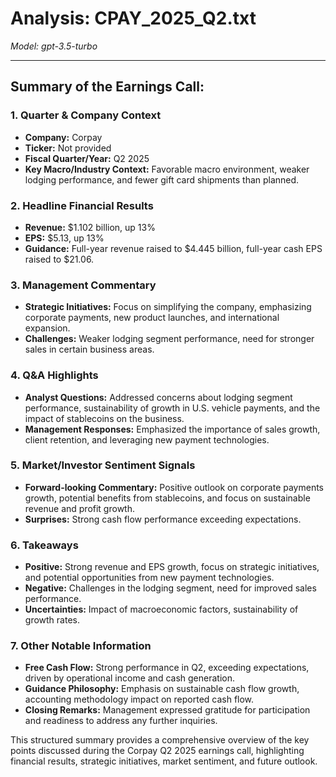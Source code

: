 # Analysis: CPAY_2025_Q2.txt

*Model: gpt-3.5-turbo*

---

## Summary of the Earnings Call:

### 1. **Quarter & Company Context**
- **Company:** Corpay
- **Ticker:** Not provided
- **Fiscal Quarter/Year:** Q2 2025
- **Key Macro/Industry Context:** Favorable macro environment, weaker lodging performance, and fewer gift card shipments than planned.

### 2. **Headline Financial Results**
- **Revenue:** $1.102 billion, up 13%
- **EPS:** $5.13, up 13%
- **Guidance:** Full-year revenue raised to $4.445 billion, full-year cash EPS raised to $21.06.

### 3. **Management Commentary**
- **Strategic Initiatives:** Focus on simplifying the company, emphasizing corporate payments, new product launches, and international expansion.
- **Challenges:** Weaker lodging segment performance, need for stronger sales in certain business areas.

### 4. **Q&A Highlights**
- **Analyst Questions:** Addressed concerns about lodging segment performance, sustainability of growth in U.S. vehicle payments, and the impact of stablecoins on the business.
- **Management Responses:** Emphasized the importance of sales growth, client retention, and leveraging new payment technologies.

### 5. **Market/Investor Sentiment Signals**
- **Forward-looking Commentary:** Positive outlook on corporate payments growth, potential benefits from stablecoins, and focus on sustainable revenue and profit growth.
- **Surprises:** Strong cash flow performance exceeding expectations.

### 6. **Takeaways**
- **Positive:** Strong revenue and EPS growth, focus on strategic initiatives, and potential opportunities from new payment technologies.
- **Negative:** Challenges in the lodging segment, need for improved sales performance.
- **Uncertainties:** Impact of macroeconomic factors, sustainability of growth rates.

### 7. **Other Notable Information**
- **Free Cash Flow:** Strong performance in Q2, exceeding expectations, driven by operational income and cash generation.
- **Guidance Philosophy:** Emphasis on sustainable cash flow growth, accounting methodology impact on reported cash flow.
- **Closing Remarks:** Management expressed gratitude for participation and readiness to address any further inquiries.

This structured summary provides a comprehensive overview of the key points discussed during the Corpay Q2 2025 earnings call, highlighting financial results, strategic initiatives, market sentiment, and future outlook.